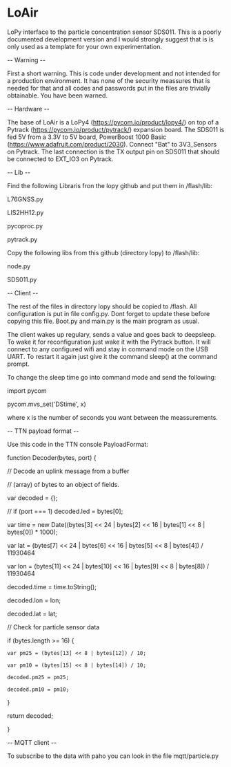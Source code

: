 # LoAir
LoPy interface to the particle concentration sensor SDS011.
This is a poorly documented development version and I would strongly suggest that is is only used as a template for your own experimentation.

-- Warning --

First a short warning. This is code under development and not intended for a production environment. It has none of the security meassures that is needed for that and all codes and passwords put in the files are trivially obtainable. You have been warned.

-- Hardware --

The base of LoAir is a LoPy4 (https://pycom.io/product/lopy4/) on top of a Pytrack (https://pycom.io/product/pytrack/) expansion board.
The SDS011 is fed 5V from a 3.3V to 5V board, PowerBoost 1000 Basic (https://www.adafruit.com/product/2030). Connect "Bat" to 3V3_Sensors on Pytrack.
The last connection is the TX output pin on SDS011 that should be connected to EXT_IO3 on Pytrack.

-- Lib --

Find the following Libraris fron the lopy github and put them in /flash/lib:

L76GNSS.py

LIS2HH12.py

pycoproc.py

pytrack.py

Copy the following libs from this github (directory lopy) to /flash/lib:

node.py

SDS011.py

-- Client --

The rest of the files in directory lopy should be copied to /flash.
All configuration is put in file config.py. Dont forget to update these before copying this file. Boot.py and main.py is the main program as usual.

The client wakes up regulary, sends a value and goes back to deepsleep. To wake it for reconfiguration just wake it with the Pytrack button. It will connect to any configured wifi and stay in command mode on the USB UART. To restart it again just give it the command sleep() at the command prompt.

To change the sleep time go into command mode and send the following:

import pycom

pycom.mvs_set('DStime', x)

where x is the number of seconds you want between the meassurements.

-- TTN payload format --

Use this code in the TTN console PayloadFormat:

function Decoder(bytes, port) {

  // Decode an uplink message from a buffer

  // (array) of bytes to an object of fields.

  var decoded = {};

  // if (port === 1) decoded.led = bytes[0];

  var time = new Date((bytes[3] << 24 | bytes[2] << 16 | bytes[1] << 8 | bytes[0]) * 1000);

  var lat = (bytes[7] << 24 | bytes[6] << 16 | bytes[5] << 8 | bytes[4]) / 11930464

  var lon = (bytes[11] << 24 | bytes[10] << 16 | bytes[9] << 8 | bytes[8]) / 11930464


  decoded.time = time.toString();

  decoded.lon = lon;

  decoded.lat = lat;

  
  // Check for particle sensor data

  if (bytes.length >= 16) {

    var pm25 = (bytes[13] << 8 | bytes[12]) / 10;

    var pm10 = (bytes[15] << 8 | bytes[14]) / 10;
    
    decoded.pm25 = pm25;

    decoded.pm10 = pm10;

  }
  
  return decoded;

}

-- MQTT client --

To subscribe to the data with paho you can look in the file mqtt/particle.py

